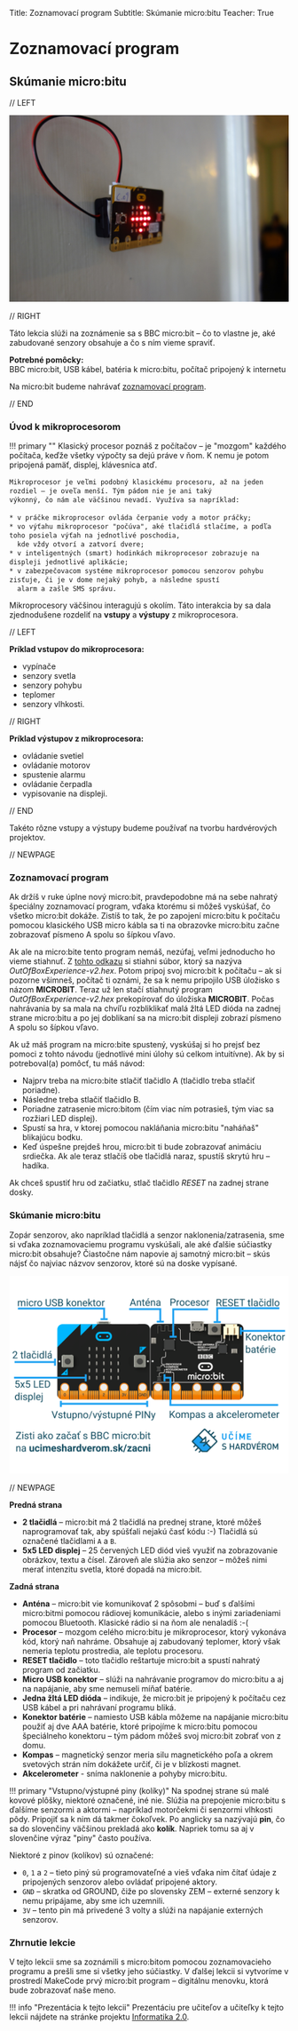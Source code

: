 Title:   Zoznamovací program
Subtitle:    Skúmanie micro:bitu
Teacher:    True

# Zoznamovací program
## Skúmanie micro:bitu


// LEFT

![](images/project-arrow.JPG)


// RIGHT

<div markdown="1" class="lection-desc">
Táto lekcia slúži na zoznámenie sa s BBC micro:bit – čo to vlastne je, aké zabudované senzory obsahuje a čo s ním vieme spraviť.
</div>

**Potrebné pomôcky:**  
BBC micro:bit, USB kábel, batéria k micro:bitu, počítač pripojený k internetu

Na micro:bit budeme nahrávať [zoznamovací program](https://microbit.org/get-started/user-guide/out-of-box-experience/).

// END


### Úvod k mikroprocesorom

!!! primary ""
    Klasický procesor poznáš z počítačov – je "mozgom" každého počítača, keďže všetky výpočty sa dejú práve v ňom. K nemu
    je potom pripojená pamäť, displej, klávesnica atď.

    Mikroprocesor je veľmi podobný klasickému procesoru, až na jeden rozdiel – je oveľa menší. Tým pádom nie je ani taký
    výkonný, čo nám ale väčšinou nevadí. Využíva sa napríklad:

    * v práčke mikroprocesor ovláda čerpanie vody a motor práčky;
    * vo výťahu mikroprocesor "počúva", aké tlačidlá stlačíme, a podľa toho posiela výťah na jednotlivé poschodia,
      kde vždy otvorí a zatvorí dvere;
    * v inteligentných (smart) hodinkách mikroprocesor zobrazuje na displeji jednotlivé aplikácie;
    * v zabezpečovacom systéme mikroprocesor pomocou senzorov pohybu zisťuje, či je v dome nejaký pohyb, a následne spustí
      alarm a zašle SMS správu.
  
Mikroprocesory väčšinou interagujú s okolím. Táto interakcia by sa dala zjednodušene rozdeliť na **vstupy**
a **výstupy** z mikroprocesora.

// LEFT

**Príklad vstupov do mikroprocesora:**

* vypínače
* senzory svetla
* senzory pohybu
* teplomer
* senzory vlhkosti.

// RIGHT

**Príklad výstupov z mikroprocesora:**

* ovládanie svetiel
* ovládanie motorov
* spustenie alarmu
* ovládanie čerpadla
* vypisovanie na displeji.

// END

Takéto rôzne vstupy a výstupy budeme používať na tvorbu hardvérových projektov.

// NEWPAGE

### Zoznamovací program

Ak držíš v ruke úplne nový micro:bit, pravdepodobne má na sebe nahratý špeciálny zoznamovací program, vďaka ktorému si môžeš vyskúšať,
čo všetko micro:bit dokáže. Zistíš to tak, že po zapojení micro:bitu k počítaču pomocou klasického USB micro kábla
sa ti na obrazovke micro:bitu začne zobrazovať písmeno A spolu so šípkou vľavo.

Ak ale na micro:bite tento program nemáš, nezúfaj, veľmi jednoducho ho vieme stiahnuť.
Z [tohto odkazu](https://microbit.org/get-started/user-guide/out-of-box-experience/) si stiahni súbor, ktorý sa nazýva
*OutOfBoxExperience-v2.hex*. Potom pripoj svoj micro:bit k počítaču – ak si pozorne všimneš, počítač ti oznámi, že
sa k nemu pripojilo USB úložisko s názom **MICROBIT**. Teraz už len stačí stiahnutý program *OutOfBoxExperience-v2.hex*
prekopírovať do úložiska **MICROBIT**. Počas nahrávania by sa mala na chvíľu rozbliklikať malá žltá LED dióda na zadnej strane micro:bitu a po
jej doblikaní sa na micro:bit displeji zobrazí písmeno A spolu so šípkou vľavo.


Ak už máš program na micro:bite spustený, vyskúšaj si ho prejsť bez pomoci z tohto návodu (jednotlivé mini úlohy
sú celkom intuitívne). Ak by si potreboval(a) pomôcť, tu máš návod:

* Najprv treba na micro:bite stlačiť tlačidlo A (tlačidlo treba stlačiť poriadne).
* Následne treba stlačiť tlačidlo B.
* Poriadne zatrasenie micro:bitom (čím viac ním potrasieš, tým viac sa rozžiari LED displej).
* Spustí sa hra, v ktorej pomocou nakláňania micro:bitu "naháňaš" blikajúcu bodku.
* Keď úspešne prejdeš hrou, micro:bit ti bude zobrazovať animáciu srdiečka. Ak ale teraz stlačíš obe tlačidlá naraz,
  spustíš skrytú hru – hadíka.
  
Ak chceš spustiť hru od začiatku, stlač tlačidlo *RESET* na zadnej strane dosky.

### Skúmanie micro:bitu

Zopár senzorov, ako napríklad tlačidlá a senzor naklonenia/zatrasenia, sme si vďaka zoznamovaciemu programu vyskúšali, ale
aké ďalšie súčiastky micro:bit obsahuje? Čiastočne nám napovie aj samotný micro:bit – skús nájsť čo najviac
názvov senzorov, ktoré sú na doske vypísané.

![](images/microbit_parts.png)

// NEWPAGE

**Predná strana**  

* **2 tlačidlá** – micro:bit má 2 tlačidlá na prednej strane, ktoré môžeš naprogramovať tak, aby spúšťali nejakú časť kódu :-)
                 Tlačidlá sú označené tlačidlami  `A` a `B`.
* **5x5 LED displej** – 25 červených LED diód vieš využiť na zobrazovanie obrázkov, textu a čísel. Zároveň ale slúžia
                      ako senzor – môžeš nimi merať intenzitu svetla, ktoré dopadá na micro:bit.


**Zadná strana**  

* **Anténa** – micro:bit vie komunikovať 2 spôsobmi – buď s ďalšími micro:bitmi pomocou rádiovej komunikácie, alebo
               s inými zariadeniami pomocou Bluetooth. Klasické rádio si na ňom ale nenaladíš :-(
* **Procesor** – mozgom celého micro:bitu je mikroprocesor, ktorý vykonáva kód, ktorý naň nahráme. Obsahuje aj zabudovaný
                 teplomer, ktorý však nemeria teplotu prostredia, ale teplotu procesoru.
* **RESET tlačidlo** – toto tlačidlo reštartuje micro:bit a spustí nahratý program od začiatku.
* **Micro USB konektor** – slúži na nahrávanie programov do micro:bitu a aj na napájanie, aby sme nemuseli míňať
                           batérie.
* **Jedna žltá LED dióda** – indikuje, že micro:bit je pripojený k počítaču cez USB kábel a pri nahrávaní programu
                             bliká.
* **Konektor batérie** – namiesto USB kábla môžeme na napájanie micro:bitu použiť aj dve AAA batérie, ktoré pripojíme
                         k micro:bitu pomocou špeciálneho konektoru – tým pádom môžeš svoj micro:bit zobrať von z domu.
* **Kompas** – magnetický senzor meria silu magnetického poľa a okrem svetových strán ním dokážete určiť, či je v 
               blízkosti magnet.
* **Akcelerometer** - sníma naklonenie a pohyby micro:bitu.

!!! primary "Vstupno/výstupné piny (kolíky)"
    Na spodnej strane sú malé kovové plôšky, niektoré označené, iné nie. Slúžia na prepojenie micro:bitu s ďalšíme senzormi
    a aktormi – napríklad motorčekmi či senzormi vlhkosti pôdy. Pripojiť sa k nim dá takmer čokoľvek. Po anglicky sa nazývajú
    **pin**, čo sa do slovenčiny väčšinou prekladá ako **kolík**. Napriek tomu sa aj v slovenčine výraz "piny" často používa.

Niektoré z pinov (kolíkov) sú označené:

* `0`, `1` a `2` – tieto piný sú programovateľné a vieš vďaka nim čítať údaje z pripojených senzorov alebo
                 ovládať pripojené aktory.
* `GND` – skratka od GROUND, čiže po slovensky ZEM – externé senzory k nemu pripájame, aby sme ich uzemnili.
* `3V` – tento pin má privedené 3 volty a slúži na napájanie externých senzorov.

### Zhrnutie lekcie
V tejto lekcii sme sa zoznámili s micro:bitom pomocou zoznamovacieho programu a prešli sme si všetky jeho súčiastky. V ďalšej lekcii si vytvoríme v prostredí MakeCode prvý micro:bit program – digitálnu menovku, ktorá bude zobrazovať naše meno.

!!! info "Prezentácia k tejto lekcii"
    Prezentáciu pre učiteľov a učiteľky k tejto lekcii nájdete na stránke projektu [Informatika 2.0](https://informatika20.sk/).